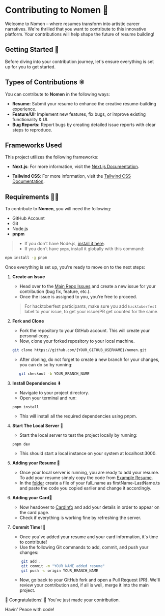 # Contributing to Nomen 📝

Welcome to Nomen – where resumes transform into artistic career narratives. We're thrilled that you want to contribute to this innovative platform. Your contributions will help shape the future of resume building!

## Getting Started 🚀

Before diving into your contribution journey, let's ensure everything is set up for you to get started.

## Types of Contributions ⚛ 

You can contribute to **Nomen** in the following ways:

*   **Resume:** Submit your resume to enhance the creative resume-building experience.
*   **Feature/UI:** Implement new features, fix bugs, or improve existing functionality & UI.
*   **Bug Reports:** Report bugs by creating detailed issue reports with clear steps to reproduce.

## Frameworks Used

This project utilizes the following frameworks:

- **Next.js**: For more information, visit the [Next.js Documentation](https://nextjs.org/docs).

- **Tailwind CSS**: For more information, visit the [Tailwind CSS Documentation](https://tailwindcss.com/docs).

## Requirements 👨‍💻 

To contribute to **Nomen**, you will need the following:
*   GitHub Account
*   Git
*   Node.js
*   **pnpm**

> - If you don't have Node.js, [install it here](https://nodejs.org/).
> - If you don't have `pnpm`, install it globally with this command:

```bash
npm install -g pnpm
```

Once everything is set up, you're ready to move on to the next steps:

1. **Create an Issue**  
   - Head over to the [Main Repo Issues](https://github.com/luciferlocas/nomen/issues) and create a new issue for your contribution (bug fix, feature, etc.).  
   - Once the issue is assigned to you, you're free to proceed.
   > For hacktoberfest participants, make sure you add `hacktoberfest` label to your issue, to get your issue/PR get counted for the same.

3. **Fork and Clone**  
   - Fork the repository to your GitHub account. This will create your personal copy.  
   - Now, clone your forked repository to your local machine.

   ```bash
   git clone https://github.com/{YOUR_GITHUB_USERNAME}/nomen.git
   ```
   
   * After cloning, do not forget to create a new branch for your changes, you can do so by running:
  
   ```bash
      git checkout -b YOUR_BRANCH_NAME
   ```
   
 4. **Install Dependencies ⬇**
    - Navigate to your project directory.
    - Open your terminal and run:

    ```
    pnpm install
    ```
    - This will install all the required dependencies using pnpm.
    
 5. **Start The Local Server 🔧**
    - Start the local server to test the project locally by running:

    ```
    pnpm dev
    ```
    - This should start a local instance on your system at localhost:3000.

 6. **Adding your Resume 📖**

    - Once your local server is running, you are ready to add your resume. To add your resume simply copy the code from [Example Resume](./app/_content/exampleResume.ts).
    - In the [folder](./app/_content/contributors) create a file of your full_name as firstName-LastName.ts and paste the code you copied earlier and change it accordingly.

 7. **Adding your Card📖**

    - Now headover to [CardInfo](./app/_content/CardInfo.ts) and add your details in order to appear on the card page.
    - Check if everything is working fine by refreshing the server.

 8. **Commit Time! 🔼** 

    - Once you've added your resume and your card information, it's time to contribute!
    - Use the following Git commands to add, commit, and push your changes:

    ```bash
        git add .
        git commit -m "YOUR_NAME added resume"
        git push -u origin YOUR_BRANCH_NAME
    ```

    - Now, go back to your GitHub fork and open a Pull Request (PR). We'll review your contribution and, if all is well, merge it into the main project.

🎊 Congratulations! 🎊  You've just made your contribution. 

Havin' Peace with code!
